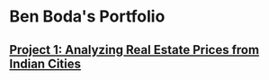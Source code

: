 # Ben Boda's Portfolio






## [Project 1: Analyzing Real Estate Prices from Indian Cities](https://github.com/benboda/Real_Estate_Price_Prediction_Project.git)


